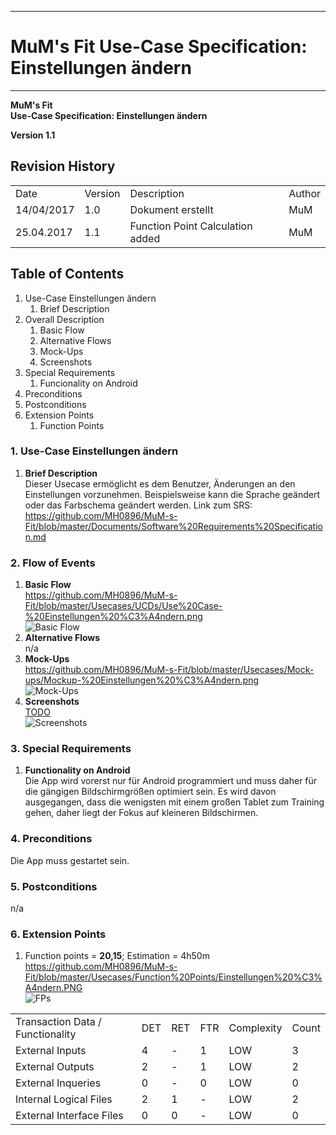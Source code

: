 -------------
# MuM's Fit Use-Case Specification: Einstellungen ändern #
-------------
**MuM's Fit**  
**Use-Case Specification: Einstellungen ändern**

**Version 1.1**

## Revision History ##
<table>
<tr><td>Date</td><td>Version</td><td>Description</td><td>Author</td></tr>
<tr><td>14/04/2017</td><td>1.0</td><td>Dokument erstellt</td><td>MuM</td></tr>
<tr><td>25.04.2017</td><td>1.1</td><td>Function Point Calculation added</td><td>MuM</td></tr>
</table>

## Table of Contents ##
1. Use-Case Einstellungen ändern
	1. Brief Description
2. Overall Description
	1. Basic Flow
	2. Alternative Flows
	4. Mock-Ups
	5. Screenshots
3. Special Requirements
	1. Funcionality on Android
4. Preconditions
5. Postconditions
6. Extension Points
	1. Function Points

### 1. Use-Case Einstellungen ändern ###
1. **Brief Description**  
Dieser Usecase ermöglicht es dem Benutzer, Änderungen an den Einstellungen vorzunehmen. Beispielsweise kann die Sprache geändert oder das Farbschema geändert werden.
	Link zum SRS:   
	<a href="https://github.com/MH0896/MuM-s-Fit/blob/master/Documents/Software%20Requirements%20Specification.md">https://github.com/MH0896/MuM-s-Fit/blob/master/Documents/Software%20Requirements%20Specification.md</a>

### 2. Flow of Events ###
1. **Basic Flow**  
<a href="https://github.com/MH0896/MuM-s-Fit/blob/master/Usecases/UCDs/Use%20Case-%20Einstellungen%20%C3%A4ndern.png">https://github.com/MH0896/MuM-s-Fit/blob/master/Usecases/UCDs/Use%20Case-%20Einstellungen%20%C3%A4ndern.png</a>  
![Basic Flow](https://github.com/MH0896/MuM-s-Fit/blob/master/Usecases/UCDs/Use%20Case-%20Einstellungen%20%C3%A4ndern.png "Basic Flow")
2. **Alternative Flows**  
n/a
3. **Mock-Ups**  
<a href="https://github.com/MH0896/MuM-s-Fit/blob/master/Usecases/Mock-ups/Mockup-%20Einstellungen%20%C3%A4ndern.png">https://github.com/MH0896/MuM-s-Fit/blob/master/Usecases/Mock-ups/Mockup-%20Einstellungen%20%C3%A4ndern.png</a>  
![Mock-Ups](https://github.com/MH0896/MuM-s-Fit/blob/master/Usecases/Mock-ups/Mockup-%20Einstellungen%20%C3%A4ndern.png "Mock-Ups")
4. **Screenshots**  
<a href="TODO">TODO</a>  
![Screenshots](TODO "Screenshots")

### 3. Special Requirements ###
1. **Functionality on Android**  
Die App wird vorerst nur für Android programmiert und muss daher für die gängigen Bildschirmgrößen optimiert sein. Es wird davon ausgegangen, dass die wenigsten mit einem großen Tablet zum Training gehen, daher liegt der Fokus auf kleineren Bildschirmen.

### 4. Preconditions ###
Die App muss gestartet sein.

### 5. Postconditions ###
n/a

### 6. Extension Points ###
1. Function points = **20,15**; Estimation = 4h50m   
<a href="https://github.com/MH0896/MuM-s-Fit/blob/master/Usecases/Function%20Points/Einstellungen%20%C3%A4ndern.PNG">https://github.com/MH0896/MuM-s-Fit/blob/master/Usecases/Function%20Points/Einstellungen%20%C3%A4ndern.PNG</a>  
![FPs](https://github.com/MH0896/MuM-s-Fit/blob/master/Usecases/Function%20Points/Einstellungen%20%C3%A4ndern.PNG "FPs")  
<table>
<tr><td>Transaction Data / Functionality</td><td>DET</td><td>RET</td><td>FTR</td><td>Complexity</td><td>Count</td></tr>
<tr><td>External Inputs</td><td>4</td><td>-</td><td>1</td><td>LOW</td><td>3</td></tr>
<tr><td>External Outputs</td><td>2</td><td>-</td><td>1</td><td>LOW</td><td>2</td></tr>
<tr><td>External Inqueries</td><td>0</td><td>-</td><td>0</td><td>LOW</td><td>0</td></tr>
<tr><td>Internal Logical Files</td><td>2</td><td>1</td><td>-</td><td>LOW</td><td>2</td></tr>
<tr><td>External Interface Files</td><td>0</td><td>0</td><td>-</td><td>LOW</td><td>0</td></tr>
</table>